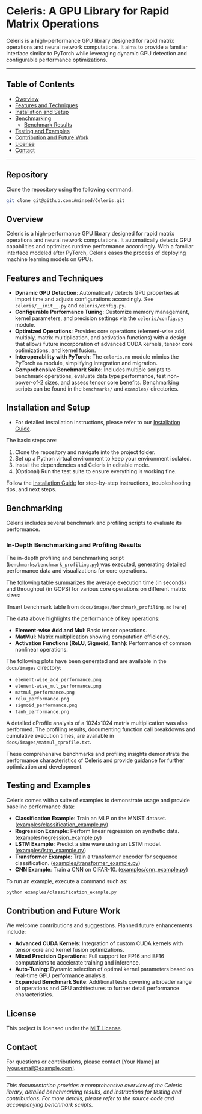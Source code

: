 # Celeris: A GPU Library for Rapid Matrix Operations

Celeris is a high-performance GPU library designed for rapid matrix operations and neural network computations. It aims to provide a familiar interface similar to PyTorch while leveraging dynamic GPU detection and configurable performance optimizations.

---

## Table of Contents

- [Overview](#overview)
- [Features and Techniques](#features-and-techniques)
- [Installation and Setup](#installation-and-setup)
- [Benchmarking](#benchmarking)
  - [Benchmark Results](#benchmark-results)
- [Testing and Examples](#testing-and-examples)
- [Contribution and Future Work](#contribution-and-future-work)
- [License](#license)
- [Contact](#contact)

---

## Repository

Clone the repository using the following command:

```bash
git clone git@github.com:Aminsed/Celeris.git
```

## Overview

Celeris is a high-performance GPU library designed for rapid matrix operations and neural network computations. It automatically detects GPU capabilities and optimizes runtime performance accordingly. With a familiar interface modeled after PyTorch, Celeris eases the process of deploying machine learning models on GPUs.

## Features and Techniques

- **Dynamic GPU Detection**: Automatically detects GPU properties at import time and adjusts configurations accordingly. See `celeris/__init__.py` and `celeris/config.py`.
- **Configurable Performance Tuning**: Customize memory management, kernel parameters, and precision settings via the `celeris/config.py` module.
- **Optimized Operations**: Provides core operations (element-wise add, multiply, matrix multiplication, and activation functions) with a design that allows future incorporation of advanced CUDA kernels, tensor core optimizations, and kernel fusion.
- **Interoperability with PyTorch**: The `celeris.nn` module mimics the PyTorch `nn` module, simplifying integration and migration.
- **Comprehensive Benchmark Suite**: Includes multiple scripts to benchmark operations, evaluate data type performance, test non-power-of-2 sizes, and assess tensor core benefits. Benchmarking scripts can be found in the `benchmarks/` and `examples/` directories.

## Installation and Setup
- For detailed installation instructions, please refer to our [Installation Guide](docs/INSTALLATION.md).

The basic steps are:
  1. Clone the repository and navigate into the project folder.
  2. Set up a Python virtual environment to keep your environment isolated.
  3. Install the dependencies and Celeris in editable mode.
  4. (Optional) Run the test suite to ensure everything is working fine.

Follow the [Installation Guide](docs/INSTALLATION.md) for step-by-step instructions, troubleshooting tips, and next steps.

## Benchmarking

Celeris includes several benchmark and profiling scripts to evaluate its performance.

### In-Depth Benchmarking and Profiling Results

The in-depth profiling and benchmarking script (`benchmarks/benchmark_profiling.py`) was executed, generating detailed performance data and visualizations for core operations.

The following table summarizes the average execution time (in seconds) and throughput (in GOPS) for various core operations on different matrix sizes:

[Insert benchmark table from `docs/images/benchmark_profiling.md` here]

The data above highlights the performance of key operations:
 - **Element-wise Add and Mul**: Basic tensor operations.
 - **MatMul**: Matrix multiplication showing computation efficiency.
 - **Activation Functions (ReLU, Sigmoid, Tanh)**: Performance of common nonlinear operations.

The following plots have been generated and are available in the `docs/images` directory:
 - `element-wise_add_performance.png`
 - `element-wise_mul_performance.png`
 - `matmul_performance.png`
 - `relu_performance.png`
 - `sigmoid_performance.png`
 - `tanh_performance.png`

A detailed cProfile analysis of a 1024x1024 matrix multiplication was also performed. The profiling results, documenting function call breakdowns and cumulative execution times, are available in `docs/images/matmul_cprofile.txt`.

These comprehensive benchmarks and profiling insights demonstrate the performance characteristics of Celeris and provide guidance for further optimization and development.

## Testing and Examples

Celeris comes with a suite of examples to demonstrate usage and provide baseline performance data:

- **Classification Example**: Train an MLP on the MNIST dataset. ([examples/classification_example.py](examples/classification_example.py))
- **Regression Example**: Perform linear regression on synthetic data. ([examples/regression_example.py](examples/regression_example.py))
- **LSTM Example**: Predict a sine wave using an LSTM model. ([examples/lstm_example.py](examples/lstm_example.py))
- **Transformer Example**: Train a transformer encoder for sequence classification. ([examples/transformer_example.py](examples/transformer_example.py))
- **CNN Example**: Train a CNN on CIFAR-10. ([examples/cnn_example.py](examples/cnn_example.py))

To run an example, execute a command such as:

```bash
python examples/classification_example.py
```

## Contribution and Future Work

We welcome contributions and suggestions. Planned future enhancements include:

- **Advanced CUDA Kernels**: Integration of custom CUDA kernels with tensor core and kernel fusion optimizations.
- **Mixed Precision Operations**: Full support for FP16 and BF16 computations to accelerate training and inference.
- **Auto-Tuning**: Dynamic selection of optimal kernel parameters based on real-time GPU performance analysis.
- **Expanded Benchmark Suite**: Additional tests covering a broader range of operations and GPU architectures to further detail performance characteristics.

## License

This project is licensed under the [MIT License](LICENSE).

## Contact

For questions or contributions, please contact [Your Name] at [your.email@example.com].

---

*This documentation provides a comprehensive overview of the Celeris library, detailed benchmarking results, and instructions for testing and contributions. For more details, please refer to the source code and accompanying benchmark scripts.* 